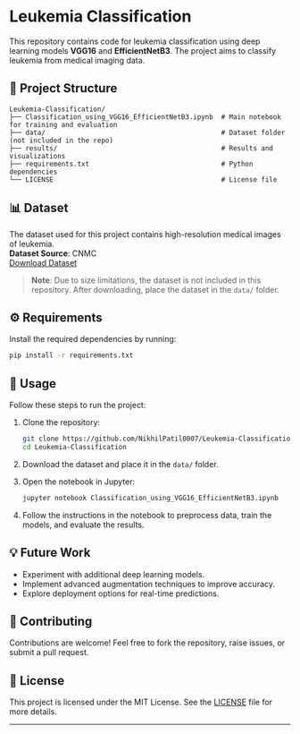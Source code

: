 
# Leukemia Classification

This repository contains code for leukemia classification using deep learning models **VGG16** and **EfficientNetB3**. The project aims to classify leukemia from medical imaging data.

## 📂 Project Structure
```
Leukemia-Classification/
├── Classification_using_VGG16_EfficientNetB3.ipynb  # Main notebook for training and evaluation
├── data/                                            # Dataset folder (not included in the repo)
├── results/                                         # Results and visualizations
├── requirements.txt                                 # Python dependencies
└── LICENSE                                          # License file
```

## 📊 Dataset
The dataset used for this project contains high-resolution medical images of leukemia.  
**Dataset Source**: CNMC  
[Download Dataset](https://www.cancerimagingarchive.net/collection/c-nmc-2019/)

> **Note**: Due to size limitations, the dataset is not included in this repository. After downloading, place the dataset in the `data/` folder.

## ⚙️ Requirements
Install the required dependencies by running:
```bash
pip install -r requirements.txt
```

## 🚀 Usage
Follow these steps to run the project:

1. Clone the repository:
   ```bash
   git clone https://github.com/NikhilPatil0007/Leukemia-Classification.git
   cd Leukemia-Classification
   ```

2. Download the dataset and place it in the `data/` folder.

3. Open the notebook in Jupyter:
   ```bash
   jupyter notebook Classification_using_VGG16_EfficientNetB3.ipynb
   ```

4. Follow the instructions in the notebook to preprocess data, train the models, and evaluate the results.


## 💡 Future Work
- Experiment with additional deep learning models.
- Implement advanced augmentation techniques to improve accuracy.
- Explore deployment options for real-time predictions.

## 🤝 Contributing
Contributions are welcome! Feel free to fork the repository, raise issues, or submit a pull request.

## 📄 License
This project is licensed under the MIT License. See the [LICENSE](LICENSE) file for more details.

---

